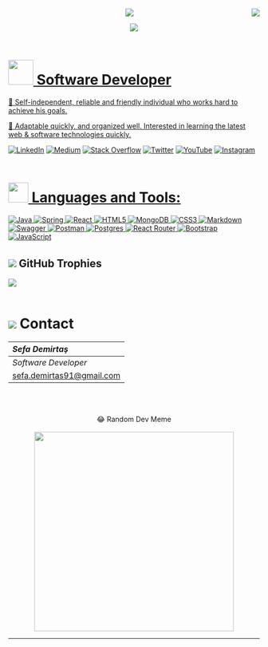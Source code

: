 

<!-- Header -->
<br>
<p align="center"><img src="https://i.imgur.com/A6bWGFl.gif"/>
   <img src="https://komarev.com/ghpvc/?username=tugsef&&style=plastics&&color=yellow" align="right"/> 
</p>
<p align="center">
  <img align="center" src="https://metrics.lecoq.io/tugsef"/>
</p>
  


<a href="https://www.animatedimages.org/cat-lines-562.htm">
   <img src="https://www.animatedimages.org/data/media/562/animated-line-image-0384.gif" border="0" alt="animated-line-image-0384" width="1920" height="2"/></a>
<a href="https://www.animatedimages.org/cat-lines-562.htm"><img src="https://www.animatedimages.org/data/media/562/animated-line-image-0384.gif" border="0" alt="animated-line-image-0384" width="1920" height="2"/>

 <!--  Software Developer -->
#   <img  src="https://www.animatedimages.org/data/media/318/animated-computer-smiley-image-0081.gif" width="50" height="50"/> Software Developer

🙏 Self-independent, reliable and friendly individual who works hard to achieve his goals.

🚀 Adaptable quickly, and organized well. Interested in learning the latest web & software technologies quickly.

 
<span align="center"> [![LinkedIn](https://img.shields.io/badge/LinkedIn-%230077B5.svg?logo=linkedin&logoColor=white)](https://linkedin.com/in/sefa-demirtaş-86b473230) [![Medium](https://img.shields.io/badge/Medium-12100E?logo=medium&logoColor=white)](https://medium.com/@tugsef) [![Stack Overflow](https://img.shields.io/badge/-Stackoverflow-FE7A16?logo=stack-overflow&logoColor=white)](https://stackoverflow.com/users/14768745) [![Twitter](https://img.shields.io/badge/Twitter-%231DA1F2.svg?logo=Twitter&logoColor=white)](https://twitter.com/SefaDemirtas91) [![YouTube](https://img.shields.io/badge/YouTube-%23FF0000.svg?logo=YouTube&logoColor=white)](https://youtube.com/@sefad.4331) [![Instagram](https://img.shields.io/badge/Instagram-%23E4405F.svg?logo=Instagram&logoColor=white)](https://instagram.com/sefademirtas944)
</span>







<a href="https://www.animatedimages.org/cat-lines-562.htm">
   <img src="https://www.animatedimages.org/data/media/562/animated-line-image-0384.gif" border="0" alt="animated-line-image-0384" width="1920" height="2"/></a>
<a href="https://www.animatedimages.org/cat-lines-562.htm"><img src="https://www.animatedimages.org/data/media/562/animated-line-image-0384.gif" border="0" alt="animated-line-image-0384" width="1920" height="2"/>

# <img src="https://media2.giphy.com/media/QssGEmpkyEOhBCb7e1/giphy.gif?cid=ecf05e47a0n3gi1bfqntqmob8g9aid1oyj2wr3ds3mg700bl&rid=giphy.gif" width="40" height="40"><b> Languages and Tools:</b>

![Java](https://img.shields.io/badge/java-%23ED8B00.svg?style=for-the-badge&logo=java&logoColor=white) ![Spring](https://img.shields.io/badge/spring-%236DB33F.svg?style=for-the-badge&logo=spring&logoColor=white) ![React](https://img.shields.io/badge/react-%2320232a.svg?style=for-the-badge&logo=react&logoColor=%2361DAFB) ![HTML5](https://img.shields.io/badge/html5-%23E34F26.svg?style=for-the-badge&logo=html5&logoColor=white) ![MongoDB](https://img.shields.io/badge/MongoDB-%234ea94b.svg?style=for-the-badge&logo=mongodb&logoColor=white) ![CSS3](https://img.shields.io/badge/css3-%231572B6.svg?style=for-the-badge&logo=css3&logoColor=white) ![Markdown](https://img.shields.io/badge/markdown-%23000000.svg?style=for-the-badge&logo=markdown&logoColor=white) ![Swagger](https://img.shields.io/badge/-Swagger-%23Clojure?style=for-the-badge&logo=swagger&logoColor=white) ![Postman](https://img.shields.io/badge/Postman-FF6C37?style=for-the-badge&logo=postman&logoColor=white) ![Postgres](https://img.shields.io/badge/postgres-%23316192.svg?style=for-the-badge&logo=postgresql&logoColor=white) ![React Router](https://img.shields.io/badge/React_Router-CA4245?style=for-the-badge&logo=react-router&logoColor=white) ![Bootstrap](https://img.shields.io/badge/bootstrap-%23563D7C.svg?style=for-the-badge&logo=bootstrap&logoColor=white) ![JavaScript](https://img.shields.io/badge/javascript-%23323330.svg?style=for-the-badge&logo=javascript&logoColor=%23F7DF1E)
<a href="https://www.animatedimages.org/cat-lines-562.htm"><img src="https://www.animatedimages.org/data/media/562/animated-line-image-0384.gif" border="0" alt="animated-line-image-0384" width="1920" height="2"/></a>
<a href="https://www.animatedimages.org/cat-lines-562.htm"><img src="https://www.animatedimages.org/data/media/562/animated-line-image-0384.gif" border="0" alt="animated-line-image-0384" width="1920" height="2"/></a>

## ![](https://www.animatedimages.org/data/media/1353/animated-medal-image-0019.gif) GitHub Trophies
![](https://github-profile-trophy.vercel.app/?username=tugsef&theme=chalk&no-frame=true&no-bg=true&margin-w=4)

<a href="https://www.animatedimages.org/cat-lines-562.htm"><img src="https://www.animatedimages.org/data/media/562/animated-line-image-0384.gif" border="0" alt="animated-line-image-0384" width="1920" height="2"/></a>
<a href="https://www.animatedimages.org/cat-lines-562.htm"><img src="https://www.animatedimages.org/data/media/562/animated-line-image-0384.gif" border="0" alt="animated-line-image-0384" width="1920" height="2"/></a>


# ![](https://www.animatedimages.org/data/media/235/animated-email-image-0597.gif) Contact
|***Sefa Demirtaş***|
|:-------------|
|*Software Developer*|
|sefa.demirtas91@gmail.com|
<br>


<br>
<p align="center">
  <span>😂 Random Dev Meme</span>
  <br/>
  <br/>
  
<img style="height: 400px" src='https://randommeme-five.vercel.app/' align="center"/> 

</p>


---


<!-- Proudly created with GPRM ( https://gprm.itsvg.in ) -->



